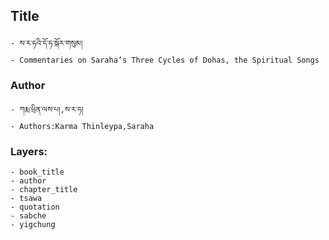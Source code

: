 ## Title
	- ས་ར་ཧའི་དོ་ཧ་སྐོར་གསུམ།
	- Commentaries on Saraha’s Three Cycles of Dohas, the Spiritual Songs

### Author
	- ཀརྨ་ཕྲིན་ལས་པ།,ས་ར་ཧ།
	- Authors:Karma Thinleypa,Saraha

### Layers:
	- book_title
	- author
	- chapter_title
	- tsawa
	- quotation
	- sabche
	- yigchung
